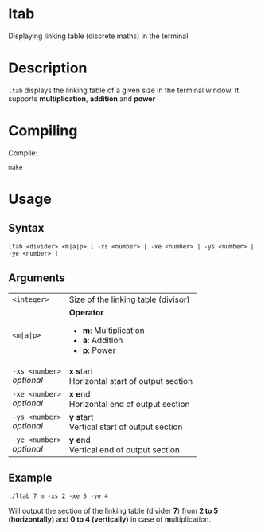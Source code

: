 # ltab
Displaying linking table (discrete maths) in the terminal

# Description
`ltab` displays the linking table of a given size in the terminal window. It supports **multiplication**, **addition** and **power**

# Compiling
Compile:
```
make
```

# Usage
## Syntax
```
ltab <divider> <m|a|p> [ -xs <number> | -xe <number> | -ys <number> | -ye <number> ]
```

## Arguments

<table>
  <tr>
    <td><code>&lt;integer&gt;</code></td>
    <td>Size of the linking table (divisor)</td>
  </tr>
  <tr>
    <td><code>&lt;m|a|p&gt;</code></td>
    <td><b>Operator</b><br>
      <ul>
        <li><b>m</b>: Multiplication</li>
        <li><b>a</b>: Addition</li>
        <li><b>p</b>: Power</li>
      </ul>
    </td>
  </tr>

  <tr>
    <td><code>-xs &lt;number&gt;</code><br><i>optional</i></td>
    <td><b>x</b> <b>s</b>tart<br>Horizontal start of output section</td>
  </tr>
    <td><code>-xe &lt;number&gt;</code><br><i>optional</i></td>
    <td><b>x</b> <b>e</b>nd<br>Horizontal end of output section</td>
  </tr>
  <tr>
    <td><code>-ys &lt;number&gt;</code><br><i>optional</i></td>
    <td><b>y</b> <b>s</b>tart<br>Vertical start of output section</td>
  </tr>
  <tr>
    <td><code>-ye &lt;number&gt;</code><br><i>optional</i></td>
    <td><b>y</b> <b>e</b>nd<br>Vertical end of output section</td>
  </tr>
</table>

## Example
```
./ltab 7 m -xs 2 -xe 5 -ye 4
```
Will output the section of the linking table (divider **7**) from **2 to 5 (horizontally)** and **0 to 4 (vertically)** in case of **m**ultiplication.
